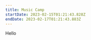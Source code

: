```yaml
---
title: Music Camp
startDate: 2023-02-15T01:21:43.828Z
endDate: 2023-02-17T01:21:43.883Z
---
```

Hello